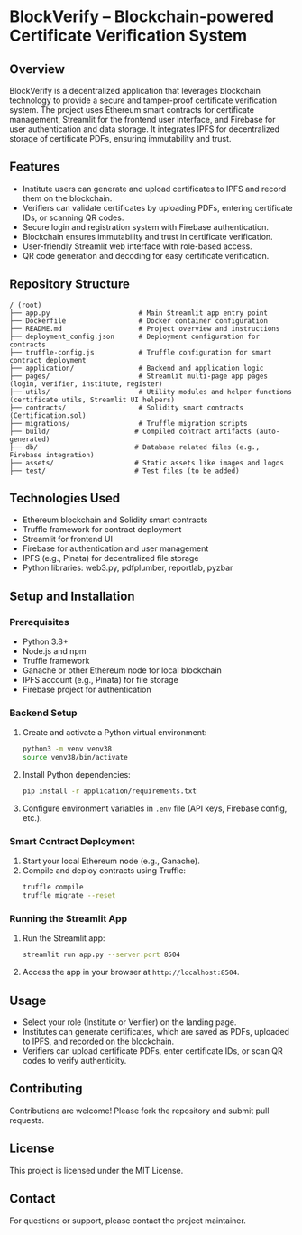 # BlockVerify – Blockchain-powered Certificate Verification System

## Overview
BlockVerify is a decentralized application that leverages blockchain technology to provide a secure and tamper-proof certificate verification system. The project uses Ethereum smart contracts for certificate management, Streamlit for the frontend user interface, and Firebase for user authentication and data storage. It integrates IPFS for decentralized storage of certificate PDFs, ensuring immutability and trust.

## Features
- Institute users can generate and upload certificates to IPFS and record them on the blockchain.
- Verifiers can validate certificates by uploading PDFs, entering certificate IDs, or scanning QR codes.
- Secure login and registration system with Firebase authentication.
- Blockchain ensures immutability and trust in certificate verification.
- User-friendly Streamlit web interface with role-based access.
- QR code generation and decoding for easy certificate verification.

## Repository Structure
```
/ (root)
├── app.py                      # Main Streamlit app entry point
├── Dockerfile                  # Docker container configuration
├── README.md                   # Project overview and instructions
├── deployment_config.json      # Deployment configuration for contracts
├── truffle-config.js           # Truffle configuration for smart contract deployment
├── application/                # Backend and application logic
├── pages/                      # Streamlit multi-page app pages (login, verifier, institute, register)
├── utils/                      # Utility modules and helper functions (certificate utils, Streamlit UI helpers)
├── contracts/                  # Solidity smart contracts (Certification.sol)
├── migrations/                 # Truffle migration scripts
├── build/                     # Compiled contract artifacts (auto-generated)
├── db/                        # Database related files (e.g., Firebase integration)
├── assets/                    # Static assets like images and logos
├── test/                      # Test files (to be added)
```

## Technologies Used
- Ethereum blockchain and Solidity smart contracts
- Truffle framework for contract deployment
- Streamlit for frontend UI
- Firebase for authentication and user management
- IPFS (e.g., Pinata) for decentralized file storage
- Python libraries: web3.py, pdfplumber, reportlab, pyzbar

## Setup and Installation

### Prerequisites
- Python 3.8+
- Node.js and npm
- Truffle framework
- Ganache or other Ethereum node for local blockchain
- IPFS account (e.g., Pinata) for file storage
- Firebase project for authentication

### Backend Setup
1. Create and activate a Python virtual environment:
   ```bash
   python3 -m venv venv38
   source venv38/bin/activate
   ```
2. Install Python dependencies:
   ```bash
   pip install -r application/requirements.txt
   ```
3. Configure environment variables in `.env` file (API keys, Firebase config, etc.).

### Smart Contract Deployment
1. Start your local Ethereum node (e.g., Ganache).
2. Compile and deploy contracts using Truffle:
   ```bash
   truffle compile
   truffle migrate --reset
   ```

### Running the Streamlit App
1. Run the Streamlit app:
   ```bash
   streamlit run app.py --server.port 8504
   ```
2. Access the app in your browser at `http://localhost:8504`.

## Usage
- Select your role (Institute or Verifier) on the landing page.
- Institutes can generate certificates, which are saved as PDFs, uploaded to IPFS, and recorded on the blockchain.
- Verifiers can upload certificate PDFs, enter certificate IDs, or scan QR codes to verify authenticity.

## Contributing
Contributions are welcome! Please fork the repository and submit pull requests.

## License
This project is licensed under the MIT License.

## Contact
For questions or support, please contact the project maintainer.
